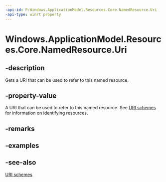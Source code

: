 ```yaml
---
-api-id: P:Windows.ApplicationModel.Resources.Core.NamedResource.Uri
-api-type: winrt property
---
```


<!-- Property syntax
public Windows.Foundation.Uri Uri { get; }
-->

# Windows.ApplicationModel.Resources.Core.NamedResource.Uri

## -description
Gets a URI that can be used to refer to this named resource.

## -property-value
A URI that can be used to refer to this named resource. See [URI schemes](https://docs.microsoft.com/previous-versions/windows/apps/jj655406(v=win.10)) for information on identifying resources.

## -remarks

## -examples

## -see-also
[URI schemes](https://docs.microsoft.com/previous-versions/windows/apps/jj655406(v=win.10))
